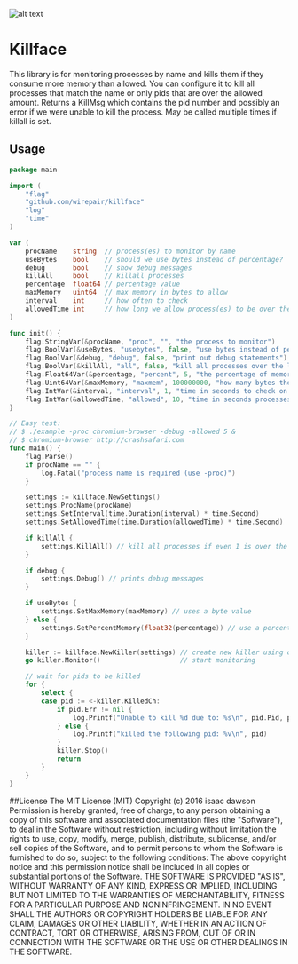 ![alt text](http://wirepair.github.io/images/frisky-dingo-killface-postcard1.jpg "Vote Killface")
# Killface
This library is for monitoring processes by name and kills them if they consume more memory than allowed. You can configure it to kill all processes that match the name or only pids that are over the allowed amount. Returns a KillMsg which contains the pid number and possibly an error if we were unable to kill the process. May be called multiple times if killall is set. 

## Usage
```Go
package main

import (
	"flag"
	"github.com/wirepair/killface"
	"log"
	"time"
)

var (
	procName    string  // process(es) to monitor by name
	useBytes    bool    // should we use bytes instead of percentage?
	debug       bool    // show debug messages
	killAll     bool    // killall processes
	percentage  float64 // percentage value
	maxMemory   uint64  // max memory in bytes to allow
	interval    int     // how often to check
	allowedTime int     // how long we allow process(es) to be over the threshold
)

func init() {
	flag.StringVar(&procName, "proc", "", "the process to monitor")
	flag.BoolVar(&useBytes, "usebytes", false, "use bytes instead of percentages")
	flag.BoolVar(&debug, "debug", false, "print out debug statements")
	flag.BoolVar(&killAll, "all", false, "kill all processes over the limits")
	flag.Float64Var(&percentage, "percent", 5, "the percentage of memory the process(es) are allowed to consume")
	flag.Uint64Var(&maxMemory, "maxmem", 100000000, "how many bytes these processes are allowed to consume")
	flag.IntVar(&interval, "interval", 1, "time in seconds to check on processes")
	flag.IntVar(&allowedTime, "allowed", 10, "time in seconds processes are allowed to be over threshold")
}

// Easy test:
// $ ./example -proc chromium-browser -debug -allowed 5 &
// $ chromium-browser http://crashsafari.com
func main() {
	flag.Parse()
	if procName == "" {
		log.Fatal("process name is required (use -proc)")
	}

	settings := killface.NewSettings()
	settings.ProcName(procName)
	settings.SetInterval(time.Duration(interval) * time.Second)
	settings.SetAllowedTime(time.Duration(allowedTime) * time.Second)

	if killAll {
		settings.KillAll() // kill all processes if even 1 is over the threshold
	}

	if debug {
		settings.Debug() // prints debug messages
	}

	if useBytes {
		settings.SetMaxMemory(maxMemory) // uses a byte value
	} else {
		settings.SetPercentMemory(float32(percentage)) // use a percentage
	}

	killer := killface.NewKiller(settings) // create new killer using our settings object
	go killer.Monitor()                    // start monitoring

	// wait for pids to be killed
	for {
		select {
		case pid := <-killer.KilledCh:
			if pid.Err != nil {
				log.Printf("Unable to kill %d due to: %s\n", pid.Pid, pid.Err)
			} else {
				log.Printf("killed the following pid: %v\n", pid)
			}
			killer.Stop()
			return
		}
	}
}
```

##License
The MIT License (MIT)
Copyright (c) 2016 isaac dawson
Permission is hereby granted, free of charge, to any person obtaining a copy
of this software and associated documentation files (the "Software"), to deal
in the Software without restriction, including without limitation the rights
to use, copy, modify, merge, publish, distribute, sublicense, and/or sell
copies of the Software, and to permit persons to whom the Software is
furnished to do so, subject to the following conditions:
The above copyright notice and this permission notice shall be included in
all copies or substantial portions of the Software.
THE SOFTWARE IS PROVIDED "AS IS", WITHOUT WARRANTY OF ANY KIND, EXPRESS OR
IMPLIED, INCLUDING BUT NOT LIMITED TO THE WARRANTIES OF MERCHANTABILITY,
FITNESS FOR A PARTICULAR PURPOSE AND NONINFRINGEMENT. IN NO EVENT SHALL THE
AUTHORS OR COPYRIGHT HOLDERS BE LIABLE FOR ANY CLAIM, DAMAGES OR OTHER
LIABILITY, WHETHER IN AN ACTION OF CONTRACT, TORT OR OTHERWISE, ARISING FROM,
OUT OF OR IN CONNECTION WITH THE SOFTWARE OR THE USE OR OTHER DEALINGS IN
THE SOFTWARE.